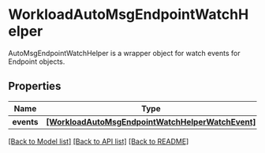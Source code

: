 # WorkloadAutoMsgEndpointWatchHelper

AutoMsgEndpointWatchHelper is a wrapper object for watch events for Endpoint objects.
## Properties
Name | Type | Description | Notes
------------ | ------------- | ------------- | -------------
**events** | [**[WorkloadAutoMsgEndpointWatchHelperWatchEvent]**](WorkloadAutoMsgEndpointWatchHelperWatchEvent.md) |  | [optional] 

[[Back to Model list]](../README.md#documentation-for-models) [[Back to API list]](../README.md#documentation-for-api-endpoints) [[Back to README]](../README.md)


